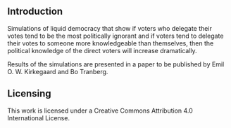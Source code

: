 Introduction
----
Simulations of liquid democracy that show if voters who delegate their votes
tend to be the most politically ignorant and if voters tend to delegate their
votes to someone more knowledgeable than themselves, then the political
knowledge of the direct voters will increase dramatically.

Results of the simulations are presented in a paper to be published by Emil O.
W. Kirkegaard and Bo Tranberg.

Licensing
-----
This work is licensed under a Creative Commons Attribution 4.0 International License.
